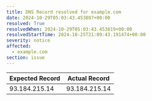 ```yaml
---
title: DNS Record resolved for example.com
date: 2024-10-29T05:03:43.453807+00:00
resolved: True
resolvedWhen: 2024-10-29T05:03:43.453819+00:00
resolvedStartTime: 2024-10-25T21:09:43.191474+00:00
severity: notice
affected:
  - example.com
section: issue
---
```


| Expected Record  | Actual Record  |
|------------------|----------------|
| 93.184.215.14 | 93.184.215.14 |
